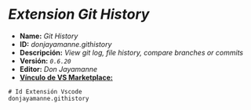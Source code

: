 <!-- Autor: Daniel Benjamin Perez Morales -->
<!-- GitHub: https://github.com/D4nitrix13 -->
<!-- GitLab: https://gitlab.com/D4nitrix13 -->
<!-- Correo electrónico: danielperezdev@proton.me -->
# ***Extension Git History***

- **Name:** *Git History*
- **ID:** *donjayamanne.githistory*
- **Descripción:** *View git log, file history, compare branches or commits*
- **Versión:** *`0.6.20`*
- **Editor:** *Don Jayamanne*
- **[Vínculo de VS Marketplace:](https://marketplace.visualstudio.com/items?itemName=donjayamanne.githistory "https://marketplace.visualstudio.com/items?itemName=donjayamanne.githistory")**

```plaintext
# Id Extensión Vscode
donjayamanne.githistory
```
